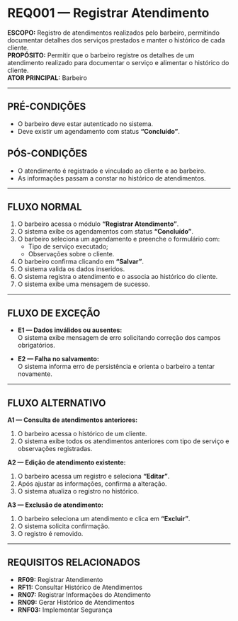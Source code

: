 # REQ001 — Registrar Atendimento

**ESCOPO:** Registro de atendimentos realizados pelo barbeiro, permitindo documentar detalhes dos serviços prestados e manter o histórico de cada cliente.  
**PROPÓSITO:** Permitir que o barbeiro registre os detalhes de um atendimento realizado para documentar o serviço e alimentar o histórico do cliente.  
**ATOR PRINCIPAL:** Barbeiro  

---

## PRÉ-CONDIÇÕES
- O barbeiro deve estar autenticado no sistema.  
- Deve existir um agendamento com status **“Concluído”**.  

## PÓS-CONDIÇÕES
- O atendimento é registrado e vinculado ao cliente e ao barbeiro.  
- As informações passam a constar no histórico de atendimentos.  

---

## FLUXO NORMAL
1. O barbeiro acessa o módulo **“Registrar Atendimento”**.  
2. O sistema exibe os agendamentos com status **“Concluído”**.  
3. O barbeiro seleciona um agendamento e preenche o formulário com:  
   - Tipo de serviço executado;  
   - Observações sobre o cliente.  
4. O barbeiro confirma clicando em **“Salvar”**.  
5. O sistema valida os dados inseridos.  
6. O sistema registra o atendimento e o associa ao histórico do cliente.  
7. O sistema exibe uma mensagem de sucesso.  

---

## FLUXO DE EXCEÇÃO
- **E1 — Dados inválidos ou ausentes:**  
  O sistema exibe mensagem de erro solicitando correção dos campos obrigatórios.  

- **E2 — Falha no salvamento:**  
  O sistema informa erro de persistência e orienta o barbeiro a tentar novamente.  

---

## FLUXO ALTERNATIVO
  **A1 — Consulta de atendimentos anteriores:**  
  1. O barbeiro acessa o histórico de um cliente.  
  2. O sistema exibe todos os atendimentos anteriores com tipo de serviço e observações registradas.  

  **A2 — Edição de atendimento existente:**  
  1. O barbeiro acessa um registro e seleciona **“Editar”**.  
  2. Após ajustar as informações, confirma a alteração.  
  3. O sistema atualiza o registro no histórico.  

  **A3 — Exclusão de atendimento:**  
  1. O barbeiro seleciona um atendimento e clica em **“Excluir”**.  
  2. O sistema solicita confirmação.  
  3. O registro é removido.

---

## REQUISITOS RELACIONADOS
- **RF09:** Registrar Atendimento  
- **RF11:** Consultar Histórico de Atendimentos  
- **RN07:** Registrar Informações do Atendimento  
- **RN09:** Gerar Histórico de Atendimentos  
- **RNF03:** Implementar Segurança  


